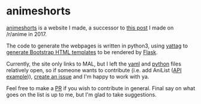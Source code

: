 # animeshorts

[animeshorts](http://animeshorts.pythonanywhere.com/) is a website I made, a successor to [this post](https://redd.it/5nsjw5) I made on /r/anime in 2017.

The code to generate the webpages is written in python3, using [yattag](http://www.yattag.org/) to [generate Bootstrap HTML templates](https://github.com/purplepinapples/animeshorts/tree/master/site/templates) to be rendered by [Flask](http://flask.pocoo.org/).

Currently, the site only links to MAL, but I left the [yaml](https://github.com/purplepinapples/animeshorts/blob/master/site/html_generators/list_sources.yaml#L4) and [python](https://github.com/purplepinapples/animeshorts/blob/master/site/html_generators/generate_list.py#L288) files relatively open, so if someone wants to contribute (i.e. add AniList ([API example](https://gist.github.com/purplepinapples/5dc60f15f2837bf1cea71b089cfeaa0a))), [create an issue](https://github.com/purplepinapples/animeshorts/issues) and I'm happy to work with ya.

Feel free to make a [PR](https://github.com/purplepinapples/animeshorts/pulls) if you wish to contribute in general. Final say on what goes on the list is up to me, but I'm glad to take suggestions.
